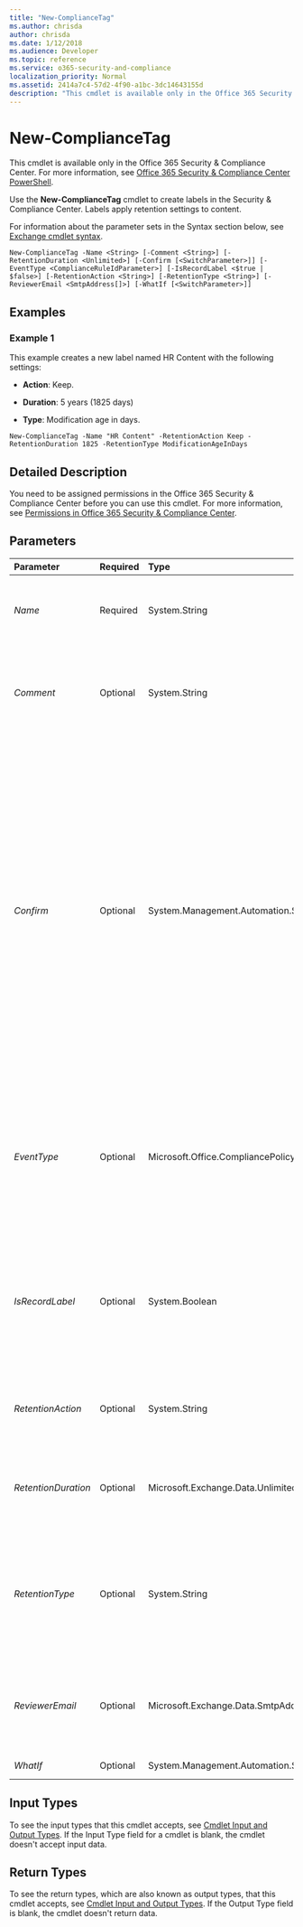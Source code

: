 ```yaml
---
title: "New-ComplianceTag"
ms.author: chrisda
author: chrisda
ms.date: 1/12/2018
ms.audience: Developer
ms.topic: reference
ms.service: o365-security-and-compliance
localization_priority: Normal
ms.assetid: 2414a7c4-57d2-4f90-a1bc-3dc14643155d
description: "This cmdlet is available only in the Office 365 Security &amp; Compliance Center. For more information, see Office 365 Security &amp; Compliance Center PowerShell."
---
```


# New-ComplianceTag

This cmdlet is available only in the Office 365 Security &amp; Compliance Center. For more information, see [Office 365 Security &amp; Compliance Center PowerShell](https://technet.microsoft.com/library/mt587091.aspx). 
  
Use the **New-ComplianceTag** cmdlet to create labels in the Security &amp; Compliance Center. Labels apply retention settings to content.
  
For information about the parameter sets in the Syntax section below, see [Exchange cmdlet syntax](https://technet.microsoft.com/library/bb123552.aspx). 
  
```
New-ComplianceTag -Name <String> [-Comment <String>] [-RetentionDuration <Unlimited>] [-Confirm [<SwitchParameter>]] [-EventType <ComplianceRuleIdParameter>] [-IsRecordLabel <$true | $false>] [-RetentionAction <String>] [-RetentionType <String>] [-ReviewerEmail <SmtpAddress[]>] [-WhatIf [<SwitchParameter>]]

```

## Examples
<a name="Examples"> </a>

### Example 1

This example creates a new label named HR Content with the following settings:
  
- **Action**: Keep.
    
- **Duration**: 5 years (1825 days)
    
- **Type**: Modification age in days.
    
```
New-ComplianceTag -Name "HR Content" -RetentionAction Keep -RetentionDuration 1825 -RetentionType ModificationAgeInDays
```

## Detailed Description
<a name="DetailedDescription"> </a>

You need to be assigned permissions in the Office 365 Security &amp; Compliance Center before you can use this cmdlet. For more information, see [Permissions in Office 365 Security &amp; Compliance Center](https://go.microsoft.com/fwlink/p/?LinkId=511920). 
  
## Parameters
<a name="DetailedDescription"> </a>

|**Parameter**|**Required**|**Type**|**Description**|
|:-----|:-----|:-----|:-----|
| _Name_ <br/> |Required  <br/> |System.String  <br/> |The  _Name_ parameter specifies a unique name for the label. If the value contains spaces, enclose the value in quotation marks ("). <br/> |
| _Comment_ <br/> |Optional  <br/> |System.String  <br/> |The  _Comment_ parameter specifies an optional comment. If you specify a value that contains spaces, enclose the value in quotation marks ("), for example: `"This is an admin note"`.  <br/> |
| _Confirm_ <br/> |Optional  <br/> |System.Management.Automation.SwitchParameter  <br/> | The _Confirm_ switch specifies whether to show or hide the confirmation prompt. How this switch affects the cmdlet depends on if the cmdlet requires confirmation before proceeding. <br/>  Destructive cmdlets (for example, **Remove-\*** cmdlets) have a built-in pause that forces you to acknowledge the command before proceeding. For these cmdlets, you can skip the confirmation prompt by using this exact syntax: `-Confirm:$false`.  <br/>  Most other cmdlets (for example, **New-\*** and **Set-\*** cmdlets) don't have a built-in pause. For these cmdlets, specifying the _Confirm_ switch without a value introduces a pause that forces you acknowledge the command before proceeding. <br/> |
| _EventType_ <br/> |Optional  <br/> |Microsoft.Office.CompliancePolicy.Tasks.ComplianceRuleIdParameter  <br/> | The _EventType_specifies the retention rule that's associated with the label. You can use any value that uniquely identifies the rule. For example:  <br/>  Name <br/>  Distinguished name (DN) <br/>  GUID <br/>  You can use the **Get-RetentionComplianceRule** cmdlet to view the available retention rules. <br/> |
| _IsRecordLabel_ <br/> |Optional  <br/> |System.Boolean  <br/> | The _IsRecordLabel_parameter specifies whether the label is a record label. Valid values are:  <br/>  `$true`: The label is a record label. Once the label is applied to content, the label can't be removed.  <br/>  `$false`: The label isn't a record label. This is the default value.  <br/> |
| _RetentionAction_ <br/> |Optional  <br/> |System.String  <br/> | The _RetentionAction_ parameter specifies the action for the label. Valid values are: <br/>  `Delete` <br/>  `Keep` <br/>  `KeepAndDelete` <br/> |
| _RetentionDuration_ <br/> |Optional  <br/> |Microsoft.Exchange.Data.Unlimited  <br/> | The _RetentionDuration_ parameter specifies the number of days to retain the content. Valid values are: <br/>  A positive integer. <br/>  The value `unlimited`.  <br/> |
| _RetentionType_ <br/> |Optional  <br/> |System.String  <br/> | The _RetentionType_ parameter specifies whether the retention duration is calculated from the content creation date, tagged date, or last modification date. Valid values are: <br/>  `CreationAgeInDays` <br/>  `EventAgeInDays` <br/>  `ModificationAgeInDays` <br/>  `TaggedAgeInDays` <br/> |
| _ReviewerEmail_ <br/> |Optional  <br/> |Microsoft.Exchange.Data.SmtpAddress[]  <br/> |The  _ReviewerEmail_ parameter specifies the email address of a reviewer for `Delete` and `KeepAndDelete` retention actions. You can specify multiple email addresses separated by commas. <br/> |
| _WhatIf_ <br/> |Optional  <br/> |System.Management.Automation.SwitchParameter  <br/> |This parameter is reserved for internal Microsoft use.  <br/> |
   
## Input Types
<a name="InputTypes"> </a>

To see the input types that this cmdlet accepts, see [Cmdlet Input and Output Types](http://go.microsoft.com/fwlink/p/?linkId=616387). If the Input Type field for a cmdlet is blank, the cmdlet doesn't accept input data. 
  
## Return Types
<a name="ReturnTypes"> </a>

To see the return types, which are also known as output types, that this cmdlet accepts, see [Cmdlet Input and Output Types](http://go.microsoft.com/fwlink/p/?linkId=616387). If the Output Type field is blank, the cmdlet doesn't return data. 
  

